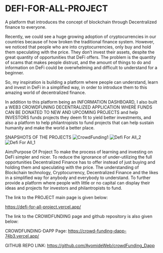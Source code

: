 # DEFI-FOR-ALL-PROJECT
A platform that introduces the concept of blockchain through Decentralized finance to everyone.

Recently, we could see a huge growing adoption of cryptocurrencies in our countries because of how broken the traditional finance system. 
However, we noticed that people who are into cryptocurrencies, only buy and hold them speculating with the price. They don’t invest their assets,
despite the great quantity of opportunities that DeFi offers. 
The problem is the quantity of scams that makes people distrust, and the amount of things to do and information on DeFi could be overwhelming and difficult to understand 
for a beginner. 

So, my inspiration is building a platform where people can understand, learn and invest in DeFi in a simplified way, 
in order to introduce them to this amazing world of decentralized finance.

In addition to this platform being an INFORMATION DASHBOARD, I also built a WEB3 CROWDFUNING DECENTRALIZED APPLICATION WHERE FUNDS CAN BE DONATED TO NEW AND UPCOMING
PROJECTS and help INVESTORS funds projects they deem fit to yield better investments, and also a platform to help philantropists to fund projects that can help sustain
humanity and make the world a better place.

SNAPSHOTS OF THE PROJECTS
![CrowdFunding1](https://user-images.githubusercontent.com/100292401/226241167-01b5d7b3-15a0-4732-8609-3983309f2af4.jpg)
![Defi For All_2](https://user-images.githubusercontent.com/100292401/226241172-c6a14a6b-0538-4cce-bca1-3cabf7ce0370.jpg)
![Defi For All_1](https://user-images.githubusercontent.com/100292401/226241173-92c6635d-192a-4b66-9c06-9bdefd9ade0f.jpg)


Aim/Purpose Of Project
 To make the process of learning and investing on DeFi simpler and nicer.
 To reduce the ignorance of under-utilizing the full opportunities Decentralized Finance has to offer instead of just buying and holding them and speculating with the    price.
 The understanding of Blockchain technology, Cryptocurrency, Decentralized Finance and the likes in a simplified way for anybody and everybody to understand.
 To further provide a platform where people with little or no capital can display their ideas and projects for investors and philantropists to fund.
 
 
 The link to the PROJECT main page is given below:
 
 https://defi-for-all-project.vercel.app/

The link to the CROWDFUNDING page and github repository is also given below:

CROWDFUNDING-DAPP Page: https://crowd-funding-dapp-74b3.vercel.app/

GITHUB REPO LINK: https://github.com/AyomideWeb/crowdFunding_Dapp

